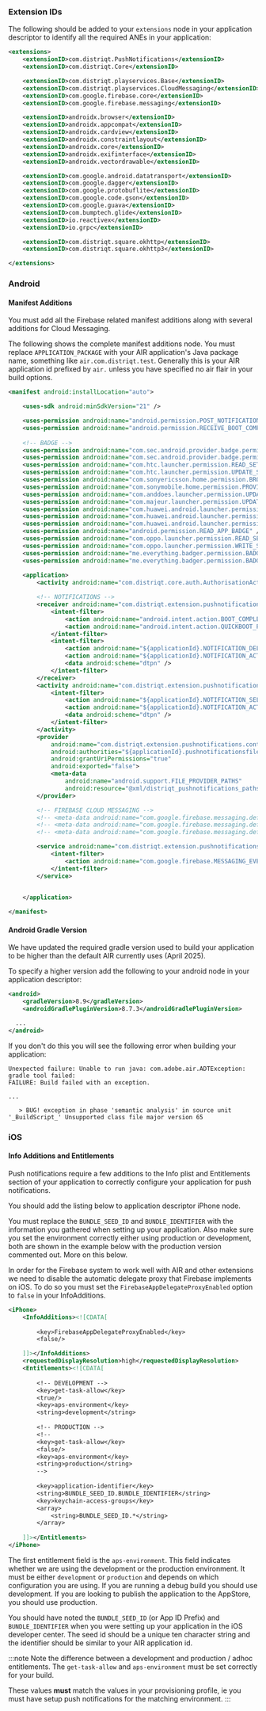 
### Extension IDs

The following should be added to your `extensions` node in your application descriptor to identify all the required ANEs in your application:

```xml
<extensions>
	<extensionID>com.distriqt.PushNotifications</extensionID>
	<extensionID>com.distriqt.Core</extensionID>

	<extensionID>com.distriqt.playservices.Base</extensionID>
	<extensionID>com.distriqt.playservices.CloudMessaging</extensionID>
	<extensionID>com.google.firebase.core</extensionID>
	<extensionID>com.google.firebase.messaging</extensionID>

	<extensionID>androidx.browser</extensionID>
	<extensionID>androidx.appcompat</extensionID>
	<extensionID>androidx.cardview</extensionID>
	<extensionID>androidx.constraintlayout</extensionID>
	<extensionID>androidx.core</extensionID>
	<extensionID>androidx.exifinterface</extensionID>
	<extensionID>androidx.vectordrawable</extensionID>

	<extensionID>com.google.android.datatransport</extensionID>
	<extensionID>com.google.dagger</extensionID>
	<extensionID>com.google.protobuflite</extensionID>
	<extensionID>com.google.code.gson</extensionID>
	<extensionID>com.google.guava</extensionID>
	<extensionID>com.bumptech.glide</extensionID>
	<extensionID>io.reactivex</extensionID>
	<extensionID>io.grpc</extensionID>

    <extensionID>com.distriqt.square.okhttp</extensionID>
    <extensionID>com.distriqt.square.okhttp3</extensionID>

</extensions>
```


### Android 

#### Manifest Additions

You must add all the Firebase related manifest additions along with several additions for Cloud Messaging. 

The following shows the complete manifest additions node. You must replace `APPLICATION_PACKAGE` with your 
AIR application's Java package name, something like `air.com.distriqt.test`.
Generally this is your AIR application id prefixed by `air.` unless you have specified no air flair in your build options.


```xml
<manifest android:installLocation="auto">

	<uses-sdk android:minSdkVersion="21" />

	<uses-permission android:name="android.permission.POST_NOTIFICATIONS"/>
	<uses-permission android:name="android.permission.RECEIVE_BOOT_COMPLETED" />
	
	<!-- BADGE -->
	<uses-permission android:name="com.sec.android.provider.badge.permission.READ" />
	<uses-permission android:name="com.sec.android.provider.badge.permission.WRITE" />
	<uses-permission android:name="com.htc.launcher.permission.READ_SETTINGS" />
	<uses-permission android:name="com.htc.launcher.permission.UPDATE_SHORTCUT" />
	<uses-permission android:name="com.sonyericsson.home.permission.BROADCAST_BADGE" />
	<uses-permission android:name="com.sonymobile.home.permission.PROVIDER_INSERT_BADGE" />
	<uses-permission android:name="com.anddoes.launcher.permission.UPDATE_COUNT" />
	<uses-permission android:name="com.majeur.launcher.permission.UPDATE_BADGE" />
	<uses-permission android:name="com.huawei.android.launcher.permission.CHANGE_BADGE" />
	<uses-permission android:name="com.huawei.android.launcher.permission.READ_SETTINGS" />
	<uses-permission android:name="com.huawei.android.launcher.permission.WRITE_SETTINGS" />
	<uses-permission android:name="android.permission.READ_APP_BADGE" />
	<uses-permission android:name="com.oppo.launcher.permission.READ_SETTINGS" />
	<uses-permission android:name="com.oppo.launcher.permission.WRITE_SETTINGS" />
	<uses-permission android:name="me.everything.badger.permission.BADGE_COUNT_READ" />
	<uses-permission android:name="me.everything.badger.permission.BADGE_COUNT_WRITE" />
	
	<application>
		<activity android:name="com.distriqt.core.auth.AuthorisationActivity" android:theme="@android:style/Theme.Translucent.NoTitleBar" android:exported="false" />

		<!-- NOTIFICATIONS -->
		<receiver android:name="com.distriqt.extension.pushnotifications.notifications.receivers.NotificationReceiver" android:exported="false">
			<intent-filter>
				<action android:name="android.intent.action.BOOT_COMPLETED" />
				<action android:name="android.intent.action.QUICKBOOT_POWERON" />
			</intent-filter>
			<intent-filter>
				<action android:name="${applicationId}.NOTIFICATION_DELETED" />
				<action android:name="${applicationId}.NOTIFICATION_ACTION" />
				<data android:scheme="dtpn" />
			</intent-filter>
		</receiver>
		<activity android:name="com.distriqt.extension.pushnotifications.notifications.NotificationActivity" android:exported="false">
			<intent-filter>
				<action android:name="${applicationId}.NOTIFICATION_SELECTED" />
				<action android:name="${applicationId}.NOTIFICATION_ACTION" />
				<data android:scheme="dtpn" />
			</intent-filter>
		</activity>
		<provider
			android:name="com.distriqt.extension.pushnotifications.content.FileProvider"
			android:authorities="${applicationId}.pushnotificationsfileprovider"
			android:grantUriPermissions="true"
			android:exported="false">
			<meta-data
				android:name="android.support.FILE_PROVIDER_PATHS"
				android:resource="@xml/distriqt_pushnotifications_paths" />
		</provider>

		<!-- FIREBASE CLOUD MESSAGING -->
		<!-- <meta-data android:name="com.google.firebase.messaging.default_notification_icon" android:resource="@drawable/ic_stat_distriqt" /> -->
		<!-- <meta-data android:name="com.google.firebase.messaging.default_notification_color" android:resource="@color/blue" /> -->
		<!-- <meta-data android:name="com.google.firebase.messaging.default_notification_channel_id" android:value="test_sound_res_channel"/> -->

		<service android:name="com.distriqt.extension.pushnotifications.fcm.FcmMessagingService" android:exported="false">
			<intent-filter>
				<action android:name="com.google.firebase.MESSAGING_EVENT"/>
			</intent-filter>
		</service>
		

	</application>

</manifest>
```


#### Android Gradle Version 

We have updated the required gradle version used to build your application to be higher than the default AIR currently uses (April 2025). 

To specify a higher version add the following to your android node in your application descriptor:

```xml
<android>
    <gradleVersion>8.9</gradleVersion>
    <androidGradlePluginVersion>8.7.3</androidGradlePluginVersion>

  ...
</android>
```

If you don't do this you will see the following error when building your application:

```
Unexpected failure: Unable to run java: com.adobe.air.ADTException: gradle tool failed: 
FAILURE: Build failed with an exception.

...

   > BUG! exception in phase 'semantic analysis' in source unit '_BuildScript_' Unsupported class file major version 65
```




### iOS

#### Info Additions and Entitlements

Push notifications require a few additions to the Info plist and Entitlements section 
of your application to correctly configure your application for push notifications. 

You should add the listing below to application descriptor iPhone node.

You must replace the `BUNDLE_SEED_ID` and `BUNDLE_IDENTIFIER` with the information you
gathered when setting up your application. Also make sure you set the environment 
correctly either using production or development, both are shown in the example 
below with the production version commented out. More on this below.

In order for the Firebase system to work well with AIR and other extensions we need
to disable the automatic delegate proxy that Firebase implements on iOS. To do so 
you must set the `FirebaseAppDelegateProxyEnabled` option to `false` in your InfoAdditions.


```xml
<iPhone>
	<InfoAdditions><![CDATA[
		
		<key>FirebaseAppDelegateProxyEnabled</key>
		<false/>

	]]></InfoAdditions>
	<requestedDisplayResolution>high</requestedDisplayResolution>
	<Entitlements><![CDATA[
		
		<!-- DEVELOPMENT -->
		<key>get-task-allow</key>
		<true/>
		<key>aps-environment</key>
		<string>development</string>
		
		<!-- PRODUCTION -->
		<!--
		<key>get-task-allow</key>
		<false/>
		<key>aps-environment</key>
		<string>production</string>
		-->
		
		<key>application-identifier</key>
		<string>BUNDLE_SEED_ID.BUNDLE_IDENTIFIER</string>
		<key>keychain-access-groups</key>
		<array>
			<string>BUNDLE_SEED_ID.*</string>
		</array>
		
	]]></Entitlements>
</iPhone>
```


The first entitlement field is the `aps-environment`. This field indicates whether 
we are using the development or the production environment. It must be either 
`development` or `production` and depends on which configuration you are using. 
If you are running a debug build you should use development. If you are looking 
to publish the application to the AppStore, you should use production.

You should have noted the `BUNDLE_SEED_ID` (or App ID Prefix) and `BUNDLE_IDENTIFIER` 
when you were setting up your application in the iOS developer center. 
The seed id should be a unique ten character string and the identifier should be 
similar to your AIR application id.


:::note 
Note the difference between a development and production / adhoc entitlements. The `get-task-allow` and `aps-environment` must be set correctly for your build.

These values **must** match the values in your provisioning profile, ie you must have setup push notifications for the matching environment.
:::


